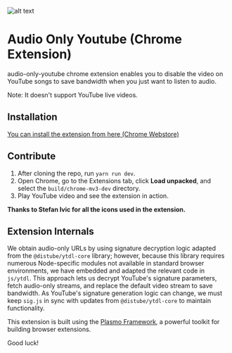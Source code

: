 ![alt text](https://raw.githubusercontent.com/Ashish-Bansal/audio-only-youtube/master/logo.png "Audio Only Youtube")

Audio Only Youtube (Chrome Extension)
=======================================

audio-only-youtube chrome extension enables you to disable the video on YouTube songs to save bandwidth when you just want to listen to audio.

Note: It doesn't support YouTube live videos.

## Installation

[You can install the extension from here (Chrome Webstore)](https://chrome.google.com/webstore/detail/audio-only-youtube/pkocpiliahoaohbolmkelakpiphnllog)

## Contribute

1. After cloning the repo, run `yarn run dev`.
2. Open Chrome, go to the Extensions tab, click **Load unpacked**, and select
   the `build/chrome-mv3-dev` directory.
3. Play YouTube video and see the extension in action.

**Thanks to Stefan Ivic for all the icons used in the extension.**

## Extension Internals

We obtain audio-only URLs by using signature decryption logic adapted from the `@distube/ytdl-core` library; however, because this library requires numerous Node-specific modules not available in standard browser environments, we have embedded and adapted the relevant code in `js/ytdl`. This approach lets us decrypt YouTube's signature parameters, fetch audio-only streams, and replace the default video stream to save bandwidth. As YouTube's signature generation logic can change, we must keep `sig.js` in sync with updates from `@distube/ytdl-core` to maintain functionality.

This extension is built using the [Plasmo Framework](https://docs.plasmo.com/framework), a powerful toolkit for building browser extensions.

Good luck!

